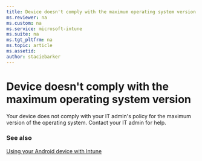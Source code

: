 ```yaml
---
title: Device doesn't comply with the maximum operating system version
ms.reviewer: na
ms.custom: na
ms.service: microsoft-intune
ms.suite: na
ms.tgt_pltfrm: na
ms.topic: article
ms.assetid:
author: staciebarker
---
```

# Device doesn't comply with the maximum operating system version

Your device does not comply with your IT admin's policy for the maximum version of the operating system. Contact your IT admin for help.

### See also
[Using your Android device with Intune](using-your-android-device-with-intune.md)